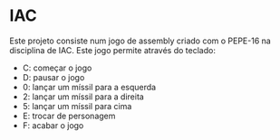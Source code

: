 # IAC

Este projeto consiste num jogo de assembly criado com o PEPE-16 na disciplina de IAC.
Este jogo permite através do teclado:

- C: começar o jogo
- D: pausar o jogo
- 0: lançar um míssil para a esquerda
- 2: lançar um míssil para a direita
- 5: lançar um míssil para cima
- E: trocar de personagem
- F: acabar o jogo


